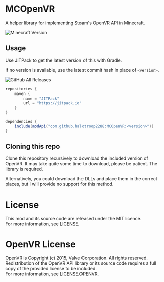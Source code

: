 # MCOpenVR
A helper library for implementing Steam's OpenVR API in Minecraft.

![Minecraft Version](https://img.shields.io/badge/Minecraft-1.16.4-green)

## Usage
Use JITPack to get the latest version of this with Gradle.

If no version is available, use the latest commit hash in place of `<version>`.

![GitHub All Releases](https://img.shields.io/github/downloads/halotroop2288/MCOpenVR/total)

```groovy
repositories {
    maven {
        name = "JITPack"
        url = "https://jitpack.io"
    }
}

dependencies {
    include(modApi("com.github.halotroop2288:MCOpenVR:<version>"))
}
```

## Cloning this repo
Clone this repository recursively to download the included version of OpenVR.
It may take quite some time to download, please be patient. The library is required.

Alternatively, you could download the DLLs and place them in the correct places, but
I will provide no support for this method.

# License
This mod and its source code are released under the MIT licence. <br/>
For more information, see [LICENSE](https://github.com/halotroop2288/MCOpenVR/blob/trunk/LICENSE).

# OpenVR License
OpenVR is Copyright (c) 2015, Valve Corporation. All rights reserved. <br/>
Redistribution of the OpenVR API library or its source code requires a full copy
of the provided license to be included.<br/> 
For more information, see [LICENSE.OPENVR](https://github.com/halotroop2288/MCOpenVR/blob/trunk/LICENSE.OPENVR).
